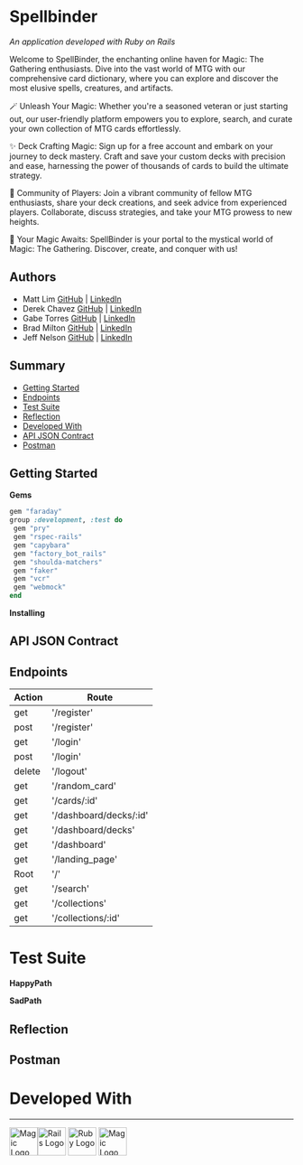 # Spellbinder 

*An application developed with Ruby on Rails*

Welcome to SpellBinder, the enchanting online haven for Magic: The Gathering enthusiasts. Dive into the vast world of MTG with our comprehensive card dictionary, where you can explore and discover the most elusive spells, creatures, and artifacts.

:magic_wand: Unleash Your Magic: Whether you're a seasoned veteran or just starting out, our user-friendly platform empowers you to explore, search, and curate your own collection of MTG cards effortlessly.

:sparkles: Deck Crafting Magic: Sign up for a free account and embark on your journey to deck mastery. Craft and save your custom decks with precision and ease, harnessing the power of thousands of cards to build the ultimate strategy.

:star2: Community of Players: Join a vibrant community of fellow MTG enthusiasts, share your deck creations, and seek advice from experienced players. Collaborate, discuss strategies, and take your MTG prowess to new heights.

:crystal_ball: Your Magic Awaits: SpellBinder is your portal to the mystical world of Magic: The Gathering. Discover, create, and conquer with us!

## Authors
- Matt Lim [GitHub](https://github.com/MatthewTLim) | [LinkedIn](https://www.linkedin.com/in/matthew-lim-va/)
- Derek Chavez [GitHub](https://github.com/DChavez18) | [LinkedIn](https://www.linkedin.com/in/derek-chavez/)
- Gabe Torres [GitHub](https://github.com/Gabe-Torres) | [LinkedIn](https://www.linkedin.com/in/gabe-torres-74a515269/)
- Brad Milton [GitHub](https://github.com/brad2412) | [LinkedIn](https://www.linkedin.com/in/bradley-milton-01a814132/)
- Jeff Nelson [GitHub](https://github.com/jpnelson85) | [LinkedIn](https://www.linkedin.com/in/jeff-nelson-307aba45/)

## Summary 
- [Getting Started](#getting-started)
- [Endpoints](#endpoints)
- [Test Suite](#test-suite)
- [Reflection](#reflection)
- [Developed With](#developed-with)
- [API JSON Contract](#api-json-contract)
- [Postman](#postman)

## Getting Started

 **Gems**
 ```ruby
 gem "faraday"
group :development, :test do
  gem "pry"
  gem "rspec-rails"
  gem "capybara"
  gem "factory_bot_rails"
  gem "shoulda-matchers"
  gem "faker"
  gem "vcr"
  gem "webmock"
end
 ```
 
 **Installing**

## API JSON Contract

## Endpoints
| Action | Route |
| ----------- | ----------- |
| get | '/register' |
| post | '/register' |
| get | '/login' |
| post | '/login' |
| delete | '/logout' |
| get | '/random_card' 
| get | '/cards/:id' |
| get | '/dashboard/decks/:id' |
| get | '/dashboard/decks' |
| get | '/dashboard' |
| get | '/landing_page' |
| Root | '/' |
| get | '/search' |
| get | '/collections' |
| get | '/collections/:id' |

# Test Suite
**HappyPath**

**SadPath**

## Reflection

## Postman

# Developed With
---

<img src="https://static.wikia.nocookie.net/mtgsalvation_gamepedia/images/f/f8/Magic_card_back.jpg/revision/latest?cb=20140813141013" width="50" alt="Magic Logo"><img src="https://user-images.githubusercontent.com/127896538/267407283-0389dace-15c6-493c-a3b7-3a833f0a20f2.png" width="50" alt="Rails Logo"> <img src="https://user-images.githubusercontent.com/127896538/267406979-5e0db686-91a1-42ee-9bda-675a5c5c2266.png" width="50" alt="Ruby Logo"> <img src="https://static.wikia.nocookie.net/mtgsalvation_gamepedia/images/f/f8/Magic_card_back.jpg/revision/latest?cb=20140813141013" width="50" alt="Magic Logo">
